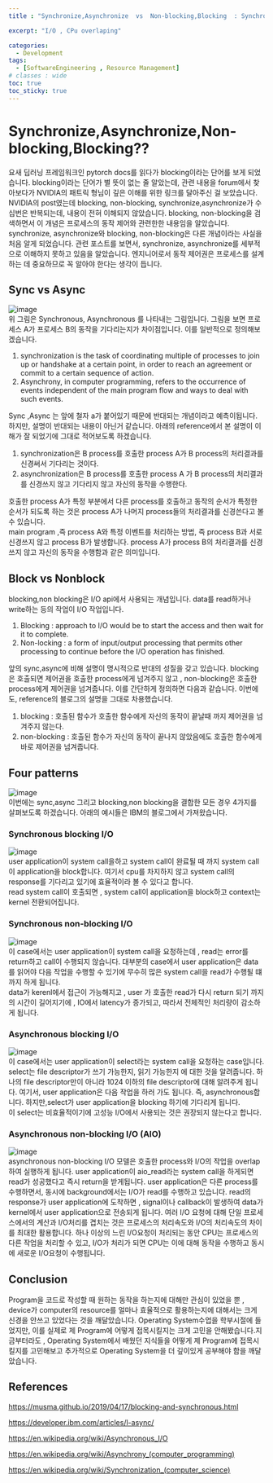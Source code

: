 ```yaml
---
title : "Synchronize,Asynchronize  vs  Non-blocking,Blocking  : Synchronize와 Blocking은 같은거 아닌가?"

excerpt: "I/O , CPu overlaping"

categories:
  - Development
tags:
  - [SoftwareEngineering , Resource Management]
# classes : wide
toc: true
toc_sticky: true
---
```


# Synchronize,Asynchronize,Non-blocking,Blocking??
요새 딥러닝 프레임워크인 pytorch docs를 읽다가 blocking이라는 단어를 보게 되었습니다. blocking이라는 단어가 별 뜻이 없는 줄 알았는데, 관련 내용을 forum에서 찾아보다가 NVIDIA의 패트릭 형님이 깊은 이해를 위한 링크를 달아주신 걸 보았습니다. NVIDIA의 post였는데 blocking, non-blocking, synchronize,asynchronize가 수십번은 반복되는데, 내용이 전혀 이해되지 않았습니다. blocking, non-blocking을 검색하면서 이 개념은 프로세스의 동작 제어와 관련한한 내용임을 알았습니다. synchronize, asynchronize와 blocking, non-blocking은 다른 개념이라는 사실을 처음 알게 되었습니다. 관련 포스트를 보면서, synchronize, asynchronize를 세부적으로 이해하지 못하고 있음을 알았습니다. 엔지니어로서 동작 제어권은 프로세스를 설계하는 데 중요하므로 꼭 알아야 한다는 생각이 듭니다. 
## Sync vs Async

![image](https://onedrive.live.com/embed?resid=7E81BBCD99889380%217840&authkey=%21APnBHuRo6P7JPu0&width=435&height=250)  
위 그림은 Synchronous, Asynchronous 를 나타내는 그림입니다. 그림을 보면 프로세스 A가 프로세스 B의 동작을 기다리는지가 차이점입니다. 이를 일반적으로 정의해보겠습니다. 
 1.  synchronization is the task of coordinating multiple of processes to join up or handshake at a certain point, in order to reach an agreement or commit to a certain sequence of action.
 2.  Asynchrony, in computer programming, refers to the occurrence of events independent of the main program flow and ways to deal with such events. 
   
Sync ,Async 는 앞에 철자 a가 붙어있기 때문에 반대되는 개념이라고 예측이됩니다. 하지만, 설명이 반대되는 내용이 아닌거 같습니다. 아래의 reference에서 본 설명이 이해가 잘 되었기에 그대로 적어보도록 하겠습니다.

1.  synchronization은 B process를 호출한 process A가 B process의 처리결과를 신경써서 기다리는 것이다.
2.  asynchronization은 B process를 호출한 process A 가 B process의 처리결과를 신경쓰지 않고 기다리지 않고 자신의 동작을 수행한다. 

호출한 process A가 특정 부분에서 다른 process를 호출하고 동작의 순서가 특정한 순서가 되도록 하는 것은 process A가 나머지 process들의 처리결과를 신경쓴다고 볼 수 있습니다.  
main program ,즉 process A와 특정 이벤트를 처리하는 방법, 즉 process B과 서로 신경쓰지 않고  process B가 발생합니다. process A가 process B의 처리결과를 신경쓰지 않고 자신의 동작을 수행함과 같은 의미입니다. 
## Block vs Nonblock
blocking,non blocking은 I/O api에서 사용되는 개념입니다. data를 read하거나 write하는 등의 작업이 I/O 작업입니다. 
1. Blocking : approach to I/O would be to start the access and then wait for it to complete.
2. Non-locking : a form of input/output processing that permits other processing to continue before the I/O operation has finished. 

앞의 sync,async에 비해 설명이 명시적으로 반대의 성질을 갖고 있습니다. blocking은 호출되면 제어권을 호출한 process에게 넘겨주지 않고 , non-blocking은 호출한 process에게 제어권을 넘겨줍니다. 이를 간단하게 정의하면 다음과 같습니다. 이번에도, reference의 블로그의 설명을 그대로 차용했습니다.

1. blocking : 호출된 함수가 호출한 함수에게 자신의 동작이 끝날때 까지 제어권을 넘겨주지 않는다.
2. non-blocking : 호출된 함수가 자신의 동작이 끝나지 않았음에도 호출한 함수에게 바로 제어권을 넘겨줍니다. 

## Four patterns 
![image](https://onedrive.live.com/embed?resid=7E81BBCD99889380%217846&authkey=%21AIFoSWztVEf8__U&width=280&height=230)  
이번에는 sync,async 그리고 blocking,non blocking을 결합한 모든 경우 4가지를 살펴보도록 하겠습니다. 아래의 예시들은 IBM의 블로그에서 가져왔습니다. 
### Synchronous blocking I/O
![image](https://onedrive.live.com/embed?resid=7E81BBCD99889380%217845&authkey=%21ACDJFjlBed31WXw&width=768&height=493)  
user application이 system call을하고 system call이 완료될 때 까지 system call이 application을 block합니다. 
여기서 cpu를 차지하지 않고 system call의 response를 기다리고 있기에 효율적이라 볼 수 있다고 합니다.  
read system call이 호출되면 , system call이 application을 block하고 context는 kernel 전환되어집니다. 

### Synchronous non-blocking I/O
![image](https://onedrive.live.com/embed?resid=7E81BBCD99889380%217849&authkey=%21APD7PUTY2InbhPo&width=546&height=392)  
이 case에서는 user application이 system call을 요청하는데 , read는 error를 return하고 call이 수행되지 않습니다. 대부분의 case에서 user application은 data를 읽어야 다음 작업을 수행할 수 있기에 무수히 많은 system call을 read가 수행될 떄 까지 하게 됩니다.  
data가 kerenl에서 접근이 가능해지고 , user 가 호출한 read가 다시 return 되기 까지의 시간이 길어지기에  , IO에서 latency가 증가되고, 따라서 전체적인 처리량이 감소하게 됩니다.  

### Asynchronous blocking I/O
![image](https://onedrive.live.com/embed?resid=7E81BBCD99889380%217850&authkey=%21AOh9xd1HXab2_wU&width=622&height=408)  
이 case에서는 user application이 select라는 system call을 요청하는 case입니다. select는 file descriptor가 쓰기 가능한지, 읽기 가능한지 에 대한 것을 알려줍니다. 하나의 file descriptor만이 아니라 1024 이하의 file descriptor에 대해 알려주게 됩니다. 여기서, user application은 다음 작업을 하러 가도 됩니다. 즉, asynchronous합니다. 하지만,select가 user application을 blocking 하기에 기다리게 됩니다.  
이 select는 비효율적이기에 고성능 I/O에서 사용되는 것은 권장되지 않는다고 합니다. 

### Asynchronous non-blocking I/O (AIO)
![image](https://onedrive.live.com/embed?resid=7E81BBCD99889380%217848&authkey=%21AKSg7EXa9R4YtLk&width=559&height=388)  
asynchronous non-blocking I/O 모델은 호출한 process와 I/O의 작업을 overlap하여 실행하게 됩니다. user application이 aio_read라는 system call을 하게되면 read가 성공했다고 즉시 return을 받게됩니다. user application은 다른 process를 수행하면서, 동시에 background에서는 I/O가 read를 수행하고 있습니다.  read의 response가 user application에 도착하면 , signal이나 callback이 발생하여 data가 kernel에서 user application으로 전송되게 됩니다. 
여러 I/O 요청에 대해 단일 프로세스에서의 계산과 I/O처리를 겹치는 것은 프로세스의 처리속도와 I/O의 처리속도의 차이를 최대한 활용합니다. 하나 이상의 느린 I/O요청이 처리되는 동안 CPU는 프로세스의 다른 작업을 처리할 수 있고, I/O가 처리가 되면 CPU는 이에 대해 동작을 수행하고 동시에 새로운 I/O요청이 수행됩니다.  
## Conclusion 

Program을 코드로 작성할 때 원하는 동작을 하는지에 대해만 관심이 있었을 뿐 , device가 computer의 resource를 얼마나 효율적으로 활용하는지에 대해서는 크게 신경을 안쓰고 있었다는 것을 깨달았습니다. Operating System수업을 학부시절에 들었지만, 이를 실제로 제 Program에 어떻게 접목시킬지는 크게 고민을 안해봤습니다.지금부터라도 , Operating System에서 배웠던 지식들을 어떻게 제 Program에 접목시킬지를 고민해보고 추가적으로 Operating System을 더 깊이있게 공부해야 함을 깨달았습니다.

## References

https://musma.github.io/2019/04/17/blocking-and-synchronous.html

https://developer.ibm.com/articles/l-async/

https://en.wikipedia.org/wiki/Asynchronous_I/O

https://en.wikipedia.org/wiki/Asynchrony_(computer_programming)

https://en.wikipedia.org/wiki/Synchronization_(computer_science)
